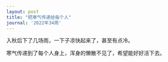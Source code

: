 ```yaml
---
layout: post
title: "把寒气传递给每个人"
journal: '2022年34周'
---
```


入秋后下了几场雨，一下子凉快起来了，甚至有点冷。

寒气传递到了每个人身上，浑身的懒散不见了，希望能好好活下去。
